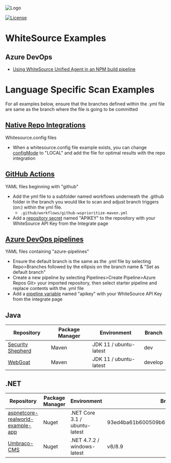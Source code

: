 ![Logo](https://whitesource-resources.s3.amazonaws.com/ws-sig-images/Whitesource_Logo_178x44.png)  

[![License](https://img.shields.io/badge/License-Apache%202.0-yellowgreen.svg)](https://opensource.org/licenses/Apache-2.0)
# WhiteSource Examples
## Azure DevOps
- [Using WhiteSource Unified Agent in an NPM build pipeline](https://github.com/whitesource-ft/ws-examples/tree/main/AzureDevOps/npm)

# Language Specific Scan Examples
For all examples below, ensure that the branches defined within the .yml file are same as the branch where the file is going to be committed

## [Native Repo Integrations](https://whitesource.atlassian.net/wiki/spaces/WD/pages/820183063/Repo+Integrations)
Whitesource.config files

* When a whitesource.config file example exists, you can change [configMode](https://whitesource.atlassian.net/wiki/spaces/WD/pages/697696422/WhiteSource+for+GitHub.com#WhiteSourceforGitHub.com-ScanSettings(scanSettings)) to "LOCAL" and add the file for optimal results with the repo integration
##  [GitHub Actions](https://docs.github.com/en/actions)
YAML files beginning with "github"
* Add the yml file to a subfolder named workflows underneath the .github folder in the branch you would like to scan and adjust branch triggers (on:) within the yml file.
    * `.github/workflows/github-wsprioritize-maven.yml`
* Add a [repository secret](https://docs.github.com/en/actions/reference/encrypted-secrets) named "APIKEY" to the repository with your WhiteSource API Key from the Integrate page

## [Azure DevOps pipelines](https://docs.microsoft.com/en-us/azure/devops/pipelines/?view=azure-devops)
YAML files containing "azure-pipelines"
* Ensure the default branch is the same as the .yml file by selecting Repo>Branches followed by the ellipsis on the branch name & "Set as default branch"
* Create a new pipeline by selecting Pipelines>Create Pipeline>Azure Repos Git> your imported repository, then select starter pipeline and replace contents with the .yml file
* Add a [pipeline variable](https://docs.microsoft.com/en-us/azure/devops/pipelines/process/variables?view=azure-devops&tabs=yaml%2Cbatch) named "apikey" with your WhiteSource API Key from the integrate page

## Java

Repository | Package Manager | Environment | Branch
---------- | --------------- | ----------- | ------
[Security Shepherd](https://github.com/OWASP/SecurityShepherd) | Maven | JDK 11 / ubuntu-latest | dev
[WebGoat](https://github.com/WebGoat/WebGoat) | Maven | JDK 11 / ubuntu-latest | develop

## .NET

Repository | Package Manager | Environment | Branch
---------- | --------------- | ----------- | ------
[aspnetcore-realworld-example-app](https://github.com/gothinkster/aspnetcore-realworld-example-app) | Nuget | .NET Core 3.1 / ubuntu-latest | 93ed4ba61b600509b62ace9cf57d3c7ccb9f2c96
[Umbraco-CMS](https://github.com/umbraco/Umbraco-CMS) | Nuget | .NET 4.7.2 / windows-latest | v8/8.9
